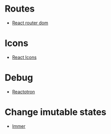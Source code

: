 # Routes
- [React router dom](https://reacttraining.com/)

# Icons
- [React Icons](https://github.com/react-icons/react-icons)

# Debug
- [Reactotron](https://github.com/infinitered/reactotron)

# Change imutable states
- [Immer](https://github.com/immerjs/immer)